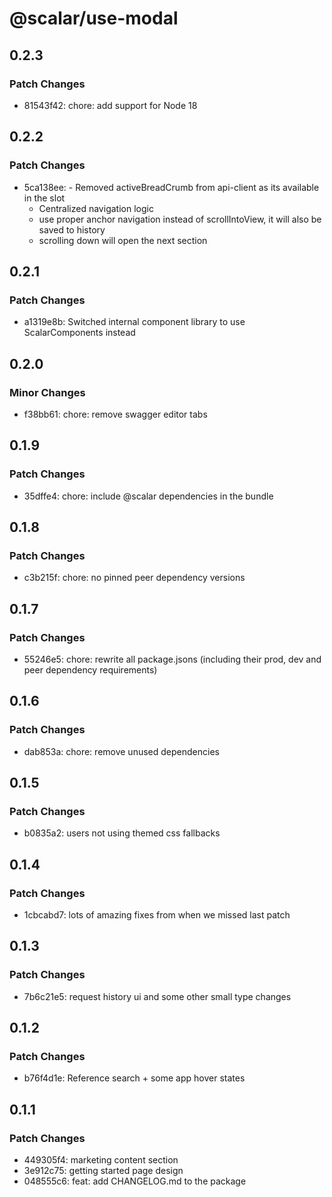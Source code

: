 # @scalar/use-modal

## 0.2.3

### Patch Changes

- 81543f42: chore: add support for Node 18

## 0.2.2

### Patch Changes

- 5ca138ee: - Removed activeBreadCrumb from api-client as its available in the slot
  - Centralized navigation logic
  - use proper anchor navigation instead of scrollIntoView, it will also be saved to history
  - scrolling down will open the next section

## 0.2.1

### Patch Changes

- a1319e8b: Switched internal component library to use ScalarComponents instead

## 0.2.0

### Minor Changes

- f38bb61: chore: remove swagger editor tabs

## 0.1.9

### Patch Changes

- 35dffe4: chore: include @scalar dependencies in the bundle

## 0.1.8

### Patch Changes

- c3b215f: chore: no pinned peer dependency versions

## 0.1.7

### Patch Changes

- 55246e5: chore: rewrite all package.jsons (including their prod, dev and peer dependency requirements)

## 0.1.6

### Patch Changes

- dab853a: chore: remove unused dependencies

## 0.1.5

### Patch Changes

- b0835a2: users not using themed css fallbacks

## 0.1.4

### Patch Changes

- 1cbcabd7: lots of amazing fixes from when we missed last patch

## 0.1.3

### Patch Changes

- 7b6c21e5: request history ui and some other small type changes

## 0.1.2

### Patch Changes

- b76f4d1e: Reference search + some app hover states

## 0.1.1

### Patch Changes

- 449305f4: marketing content section
- 3e912c75: getting started page design
- 048555c6: feat: add CHANGELOG.md to the package
